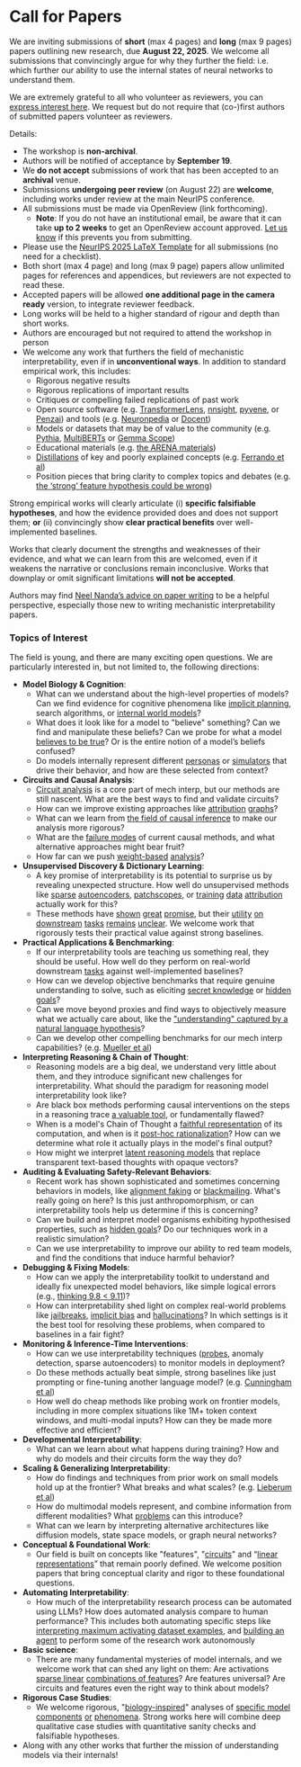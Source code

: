 # Call for Papers
We are inviting submissions of **short** (max 4 pages) and **long** (max 9 pages) papers outlining new research, due **August 22, 2025**. We welcome all submissions that convincingly argue for why they further the field: i.e. which further our ability to use the internal states of neural networks to understand them. 

We are extremely grateful to all who volunteer as reviewers, you can [express interest here](https://www.google.com/url?q=https://docs.google.com/forms/d/e/1FAIpQLSdiw1SJllzoTz_nqzDTzTOGb9DV3W_truQyh-WvYj_QGIi7Mg/viewform?usp%3Ddialog&sa=D&source=editors&ust=1753700919991949&usg=AOvVaw2L9muvDw6MyGjGp3cHCooT). We request but do not require that (co-)first authors of submitted papers volunteer as reviewers. 

Details: 
* The workshop is **non-archival**.
* Authors will be notified of acceptance by **September 19**.
* We **do not accept** submissions of work that has been accepted to an **archival** venue.
* Submissions **undergoing peer review** (on August 22) are **welcome**, including works under review at the main NeurIPS conference.
* All submissions must be made via OpenReview (link forthcoming).
  * **Note**: If you do not have an institutional email, be aware that it can take **up to 2 weeks** to get an OpenReview account approved. [Let us know](mailto:neurips2025@mechinterpworkshop.com) if this prevents you from submitting.
* Please use the [NeurIPS 2025 LaTeX Template](https://www.google.com/url?q=https://media.neurips.cc/Conferences/NeurIPS2025/Styles.zip&sa=D&source=editors&ust=1753700919993192&usg=AOvVaw0Ms1YPEUFgzWVWJOmB0gWZ) for all submissions (no need for a checklist).
* Both short (max 4 page) and long (max 9 page) papers allow unlimited pages for references and appendices, but reviewers are not expected to read these.
* Accepted papers will be allowed **one additional page in the camera ready** version, to integrate reviewer feedback.
* Long works will be held to a higher standard of rigour and depth than short works.
* Authors are encouraged but not required to attend the workshop in person
* We welcome any work that furthers the field of mechanistic interpretability, even if in **unconventional ways**. In addition to standard empirical work, this includes:
  * Rigorous negative results
  * Rigorous replications of important results
  * Critiques or compelling failed replications of past work
  * Open source software (e.g. [TransformerLens](https://www.google.com/url?q=https://github.com/neelnanda-io/TransformerLens&sa=D&source=editors&ust=1753700919994327&usg=AOvVaw1FSx8e09s1prpVGcSnE8r2), [nnsight](https://www.google.com/url?q=https://github.com/ndif-team/nnsight&sa=D&source=editors&ust=1753700919994403&usg=AOvVaw1RDafxsqK1hrGamJaMl6ks), [pyvene](https://www.google.com/url?q=https://github.com/stanfordnlp/pyvene/tree/main/pyvene/models/mlp&sa=D&source=editors&ust=1753700919994482&usg=AOvVaw0kq5Cveg0kHKHHN1tQqbwO), or [Penzai](https://www.google.com/url?q=https://github.com/google-deepmind/penzai&sa=D&source=editors&ust=1753700919994559&usg=AOvVaw0BPGQkObsM7yzT7_9u9eHW)) and tools (e.g. [Neuronpedia](https://www.google.com/url?q=http://neuronpedia.org&sa=D&source=editors&ust=1753700919994645&usg=AOvVaw3nWe3B5SlPi2nZ7tb1s31f) or [Docent](https://www.google.com/url?q=https://transluce.org/introducing-docent&sa=D&source=editors&ust=1753700919994722&usg=AOvVaw1rGO7Yaie6He2pbex-AZ0x))
  * Models or datasets that may be of value to the community (e.g. [Pythia](https://www.google.com/url?q=https://arxiv.org/abs/2304.01373&sa=D&source=editors&ust=1753700919994867&usg=AOvVaw2ojYi_jRpeNyr7fbU16z6p), [MultiBERTs](https://www.google.com/url?q=https://arxiv.org/abs/2106.16163&sa=D&source=editors&ust=1753700919994927&usg=AOvVaw3egzTS54y4TNtxkA33nxVE) or [Gemma Scope](https://www.google.com/url?q=https://arxiv.org/abs/2408.05147&sa=D&source=editors&ust=1753700919994989&usg=AOvVaw1VgBpDOPbeztIKcu5i_n7C))
  * Educational materials (e.g. [the ARENA materials](https://www.google.com/url?q=https://arena3-chapter1-transformer-interp.streamlit.app/&sa=D&source=editors&ust=1753700919995148&usg=AOvVaw2cCCOjLd795Cp_sNQ1hERO))
  * [Distillations](https://www.google.com/url?q=https://distill.pub/2017/research-debt/&sa=D&source=editors&ust=1753700919995240&usg=AOvVaw04lg86W1Yc4FMOs6qhBD1D) of key and poorly explained concepts (e.g. [Ferrando et al](https://www.google.com/url?q=https://arxiv.org/abs/2405.00208&sa=D&source=editors&ust=1753700919995351&usg=AOvVaw3LQjrEPD0hRPiJIuZVPNfJ))
  * Position pieces that bring clarity to complex topics and debates (e.g. [the ‘strong’ feature hypothesis could be wrong](https://www.google.com/url?q=https://www.alignmentforum.org/posts/tojtPCCRpKLSHBdpn/the-strong-feature-hypothesis-could-be-wrong&sa=D&source=editors&ust=1753700919995571&usg=AOvVaw30WHGJZZHN9vJ3DzCn3kI5))

Strong empirical works will clearly articulate (i) **specific falsifiable hypotheses**, and how the evidence provided does and does not support them; **or** (ii) convincingly show **clear practical benefits** over well-implemented baselines. 

Works that clearly document the strengths and weaknesses of their evidence, and what we can learn from this are welcomed, even if it weakens the narrative or conclusions remain inconclusive. Works that downplay or omit significant limitations **will not be accepted**. 

Authors may find [Neel Nanda’s advice on paper writing](https://www.google.com/url?q=https://www.alignmentforum.org/posts/eJGptPbbFPZGLpjsp/highly-opinionated-advice-on-how-to-write-ml-papers&sa=D&source=editors&ust=1753700919996456&usg=AOvVaw0tIo9yTnSuRCN6pwwqgGBD) to be a helpful perspective, especially those new to writing mechanistic interpretability papers. 
### Topics of Interest
The field is young, and there are many exciting open questions. We are particularly interested in, but not limited to, the following directions: 
* **Model Biology & Cognition**:
  * What can we understand about the high-level properties of models? Can we find evidence for cognitive phenomena like [implicit planning](https://www.google.com/url?q=https://transformer-circuits.pub/2025/attribution-graphs/biology.html%23dives-poems&sa=D&source=editors&ust=1753700919997045&usg=AOvVaw0rPKyD4OWfM0L_SAv_RwPG), search algorithms, or [internal world models](https://www.google.com/url?q=https://arxiv.org/abs/2210.13382&sa=D&source=editors&ust=1753700919997143&usg=AOvVaw0prRU4lXW7VYTMVzQFuzic)?
  * What does it look like for a model to "believe" something? Can we find and manipulate these beliefs? Can we probe for what a model [believes to be true](https://www.google.com/url?q=https://arxiv.org/abs/2310.06824&sa=D&source=editors&ust=1753700919997373&usg=AOvVaw0AZW3INnhYgP8OR8wrRN8A)? Or is the entire notion of a model’s beliefs confused?
  * Do models internally represent different [personas](https://www.google.com/url?q=https://arxiv.org/abs/2406.12094&sa=D&source=editors&ust=1753700919997547&usg=AOvVaw3_wmT8oEFUvzi5YXf-W8KX) or [simulators](https://www.google.com/url?q=https://www.nature.com/articles/s41586-023-06647-8&sa=D&source=editors&ust=1753700919997620&usg=AOvVaw1WWSLOIkhL17sJHrPsySw3) that drive their behavior, and how are these selected from context?
* **Circuits and Causal Analysis**:
  * [Circuit analysis](https://www.google.com/url?q=https://distill.pub/2020/circuits/zoom-in/&sa=D&source=editors&ust=1753700919997857&usg=AOvVaw3NsxyAScYaWRPvwZB-IeU4) is a core part of mech interp, but our methods are still nascent. What are the best ways to find and validate circuits?
  * How can we improve existing approaches like [attribution](https://www.google.com/url?q=https://arxiv.org/abs/2406.11944&sa=D&source=editors&ust=1753700919998094&usg=AOvVaw0BKxbt2trh-Lnzby6zPSt6) [graphs](https://www.google.com/url?q=https://transformer-circuits.pub/2025/attribution-graphs/methods.html&sa=D&source=editors&ust=1753700919998168&usg=AOvVaw2Enosx61zlOLJapvZ_Dk1M)?
  * What can we learn from [the field of causal inference](https://www.google.com/url?q=https://arxiv.org/abs/2407.04690&sa=D&source=editors&ust=1753700919998310&usg=AOvVaw3Q4Ny3IyxI6u1sgSD8iI3f) to make our analysis more rigorous?
  * What are the [failure modes](https://www.google.com/url?q=https://arxiv.org/abs/2307.15771&sa=D&source=editors&ust=1753700919998445&usg=AOvVaw2oaOUUm9W2YTOdVchuk1_I) of current causal methods, and what alternative approaches might bear fruit?
  * How far can we push [weight-based](https://www.google.com/url?q=https://arxiv.org/abs/2301.05217&sa=D&source=editors&ust=1753700919998614&usg=AOvVaw08gwMKI-rq9JvYi2lpauBh) [analysis](https://www.google.com/url?q=https://arxiv.org/abs/2410.08417&sa=D&source=editors&ust=1753700919998673&usg=AOvVaw1MgPYhAHnyVVTUcpWLkCW6)?
* **Unsupervised Discovery & Dictionary Learning**:
  * A key promise of interpretability is its potential to surprise us by revealing unexpected structure. How well do unsupervised methods like [sparse](https://www.google.com/url?q=https://arxiv.org/abs/2103.15949&sa=D&source=editors&ust=1753700919998966&usg=AOvVaw2d-Ju7mJT4X74E5kZOex11) [autoencoders](https://www.google.com/url?q=https://transformer-circuits.pub/2023/monosemantic-features&sa=D&source=editors&ust=1753700919999042&usg=AOvVaw24G8Ez5dC60WjXofg8_n40), [patch](https://www.google.com/url?q=https://arxiv.org/abs/2401.06102&sa=D&source=editors&ust=1753700919999109&usg=AOvVaw09yTb2Y7unap7Us2Y20lkd)[scopes](https://www.google.com/url?q=https://arxiv.org/abs/2403.10949v2&sa=D&source=editors&ust=1753700919999157&usg=AOvVaw3hcXkigq3UXEywnQjZuUul), or [training](https://www.google.com/url?q=https://proceedings.mlr.press/v70/koh17a?ref%3Dhttps://githubhelp.com&sa=D&source=editors&ust=1753700919999254&usg=AOvVaw2mpbV2M2Je8k0AHwj-lE6X) [data](https://www.google.com/url?q=https://arxiv.org/abs/2308.03296&sa=D&source=editors&ust=1753700919999311&usg=AOvVaw0EKkGlk_uq50pf0iMQ5cb2) [attribution](https://www.google.com/url?q=https://arxiv.org/abs/2205.11482&sa=D&source=editors&ust=1753700919999371&usg=AOvVaw3_eCmwlGW_3wO4ufrD4YUp) actually work for this?
  * These methods have [shown](https://www.google.com/url?q=https://transformer-circuits.pub/2024/scaling-monosemanticity/index.html&sa=D&source=editors&ust=1753700919999523&usg=AOvVaw0fT-pCtS7MakJZHxKBQ-QP) [great](https://www.google.com/url?q=https://transformer-circuits.pub/2025/attribution-graphs/biology.html&sa=D&source=editors&ust=1753700919999599&usg=AOvVaw3ORkkjfKE6iEvw_9pwZ8M8) [promise](https://www.google.com/url?q=https://arxiv.org/abs/2503.10965&sa=D&source=editors&ust=1753700919999657&usg=AOvVaw1w-7baJRHO3RzEJLb7Z4ro), but their [utility](https://www.google.com/url?q=https://arxiv.org/abs/2502.16681&sa=D&source=editors&ust=1753700919999724&usg=AOvVaw2xO0oGXCO_PZulJwQ2a7XL) [on](https://www.google.com/url?q=https://www.tilderesearch.com/blog/sieve&sa=D&source=editors&ust=1753700919999781&usg=AOvVaw1VSZdrZqGnjcCqbjwJOg24) [downstream](https://www.google.com/url?q=https://arxiv.org/abs/2501.17148&sa=D&source=editors&ust=1753700919999842&usg=AOvVaw3Z2_ohEp4st4Kec_e6Obp7) [tasks](https://www.google.com/url?q=https://transformer-circuits.pub/2024/features-as-classifiers/index.html&sa=D&source=editors&ust=1753700919999915&usg=AOvVaw1HlefNrfitgfgJKI2UHWy-) [remains](https://www.google.com/url?q=https://arxiv.org/abs/2502.04382&sa=D&source=editors&ust=1753700919999972&usg=AOvVaw0ZBIMPcfsFMZcgmc4-NWyH) [unclear](https://www.google.com/url?q=https://www.alignmentforum.org/posts/4uXCAJNuPKtKBsi28/negative-results-for-saes-on-downstream-tasks&sa=D&source=editors&ust=1753700920000059&usg=AOvVaw2OuTcaRw6XKrHlZE2Q9qF_). We welcome work that rigorously tests their practical value against strong baselines.
* **Practical Applications & Benchmarking**:
  * If our interpretability tools are teaching us something real, they should be useful. How well do they perform on real-world downstream [tasks](https://www.google.com/url?q=https://www.lesswrong.com/posts/wGRnzCFcowRCrpX4Y/downstream-applications-as-validation-of-interpretability&sa=D&source=editors&ust=1753700920000458&usg=AOvVaw2H04Qn35sewmywS4y1OgnM) against well-implemented baselines?
  * How can we develop objective benchmarks that require genuine understanding to solve, such as eliciting [secret knowledge](https://www.google.com/url?q=https://arxiv.org/abs/2505.14352&sa=D&source=editors&ust=1753700920000671&usg=AOvVaw2hxwiXSI0acBPedudkKti5) or [hidden goals](https://www.google.com/url?q=https://arxiv.org/abs/2503.10965&sa=D&source=editors&ust=1753700920000737&usg=AOvVaw07Y5xHY5g8nbDhzv323PIK)?
  * Can we move beyond proxies and find ways to objectively measure what we actually care about, like the ["understanding" captured by a natural language hypothesis](https://www.google.com/url?q=https://arxiv.org/abs/2502.04382&sa=D&source=editors&ust=1753700920000952&usg=AOvVaw0MpPAqLUYAJli7xXk1ozZ-)?
  * Can we develop other compelling benchmarks for our mech interp capabilities? (e.g. [Mueller et al](https://www.google.com/url?q=https://arxiv.org/abs/2504.13151&sa=D&source=editors&ust=1753700920001137&usg=AOvVaw1EKHdEA8fAvto-5htFUS4N))
* **Interpreting Reasoning & Chain of Thought**:
  * Reasoning models are a big deal, we understand very little about them, and they introduce significant new challenges for interpretability. What should the paradigm for reasoning model interpretability look like?
  * Are black box methods performing causal interventions on the steps in a reasoning trace [a valuable tool](https://www.google.com/url?q=https://arxiv.org/abs/2506.19143&sa=D&source=editors&ust=1753700920001603&usg=AOvVaw2E16P444iBLdtvAByDhg6X), or fundamentally flawed?
  * When is a model's Chain of Thought a [faithful representation](https://www.google.com/url?q=https://arxiv.org/abs/2305.04388&sa=D&source=editors&ust=1753700920001753&usg=AOvVaw2n1nA7k4_98HHkdcNqD4L9) of its computation, and when is it [post-hoc rationalization](https://www.google.com/url?q=https://arxiv.org/abs/2503.08679&sa=D&source=editors&ust=1753700920001856&usg=AOvVaw0DWvydkGbc3AwV81gut2Sj)? How can we determine what role it actually plays in the model's final output?
  * How might we interpret [latent reasoning models](https://www.google.com/url?q=https://arxiv.org/abs/2412.06769&sa=D&source=editors&ust=1753700920002067&usg=AOvVaw1RLxBRzBY3YmkTmN0FNx7m) that replace transparent text-based thoughts with opaque vectors?
* **Auditing & Evaluating Safety-Relevant Behaviors**:
  * Recent work has shown sophisticated and sometimes concerning behaviors in models, like [alignment faking](https://www.google.com/url?q=https://arxiv.org/abs/2412.14093&sa=D&source=editors&ust=1753700920002426&usg=AOvVaw0StQ_V_RaZ1ommuyyUGSdx) or [blackmailing](https://www.google.com/url?q=https://www.anthropic.com/research/agentic-misalignment&sa=D&source=editors&ust=1753700920002505&usg=AOvVaw3So8KKyJxAxfLRZtrnPWus). What's really going on here? Is this just anthropomorphism, or can interpretability tools help us determine if this is concerning?
  * Can we build and interpret model organisms exhibiting hypothesised properties, such as [hidden goals](https://www.google.com/url?q=https://arxiv.org/abs/2503.10965&sa=D&source=editors&ust=1753700920002788&usg=AOvVaw2y_awiVvzQ9jliPr6DsU4k)? Do our techniques work in a realistic simulation?
  * Can we use interpretability to improve our ability to red team models, and find the conditions that induce harmful behavior?
* **Debugging & Fixing Models**:
  * How can we apply the interpretability toolkit to understand and ideally fix unexpected model behaviors, like simple logical errors (e.g., [thinking 9.8 < 9.11](https://www.google.com/url?q=https://transluce.org/observability-interface&sa=D&source=editors&ust=1753700920003258&usg=AOvVaw0x7CUQnYTA3oXrLUHOL1rW))?
  * How can interpretability shed light on complex real-world problems like [jailbreaks](https://www.google.com/url?q=https://transformer-circuits.pub/2025/attribution-graphs/biology.html%23dives-jailbreak&sa=D&source=editors&ust=1753700920003449&usg=AOvVaw35dGxGJPcQy_LafNRTszpO), [implicit bias](https://www.google.com/url?q=https://arxiv.org/abs/2506.10922&sa=D&source=editors&ust=1753700920003519&usg=AOvVaw2A9drrO229I_bfjUYw042O) and [hallucinations](https://www.google.com/url?q=https://arxiv.org/abs/2411.14257&sa=D&source=editors&ust=1753700920003585&usg=AOvVaw2cfiBh5FpSo9v6-tZZVeDe)? In which settings is it the best tool for resolving these problems, when compared to baselines in a fair fight?
* **Monitoring & Inference-Time Interventions**:
  * How can we use interpretability techniques ([probes](https://www.google.com/url?q=https://arxiv.org/abs/2102.12452&sa=D&source=editors&ust=1753700920003941&usg=AOvVaw1u6v0cgw5GcfoqV1SC4L41), anomaly detection, sparse autoencoders) to monitor models in deployment?
  * Do these methods actually beat simple, strong baselines like just prompting or fine-tuning another language model? (e.g. [Cunningham et al](https://www.google.com/url?q=https://alignment.anthropic.com/2025/cheap-monitors/&sa=D&source=editors&ust=1753700920004213&usg=AOvVaw0G-jd5Dn1DLQ8uyAgpu6PP))
  * How well do cheap methods like probing work on frontier models, including in more complex situations like 1M+ token context windows, and multi-modal inputs? How can they be made more effective and efficient?
* **Developmental Interpretability**:
  * What can we learn about what happens during training? How and why do models and their circuits form the way they do?
* **Scaling & Generalizing Interpretability**:
  * How do findings and techniques from prior work on small models hold up at the frontier? What breaks and what scales? (e.g. [Lieberum et al](https://www.google.com/url?q=https://arxiv.org/abs/2307.09458&sa=D&source=editors&ust=1753700920004997&usg=AOvVaw169u10hfXCgtrQgY2aFRYM))
  * How do multimodal models represent, and combine information from different modalities? What [problems](https://www.google.com/url?q=https://openreview.net/pdf?id%3DVUhRdZp8ke&sa=D&source=editors&ust=1753700920005185&usg=AOvVaw03vquLMDiSWFCTqRD4vDUR) can this introduce?
  * What can we learn by interpreting alternative architectures like diffusion models, state space models, or graph neural networks?
* **Conceptual & Foundational Work**:
  * Our field is built on concepts like "features", "[circuits](https://www.google.com/url?q=https://distill.pub/2020/circuits/zoom-in/&sa=D&source=editors&ust=1753700920005574&usg=AOvVaw2LC8lkz6wZtXR3rD6w-iIR)" and “[linear representations](https://www.google.com/url?q=https://transformer-circuits.pub/2024/july-update/index.html%23linear-representations&sa=D&source=editors&ust=1753700920005678&usg=AOvVaw38DgT1mqAA4R5RfGWhg7TE)” that remain poorly defined. We welcome position papers that bring conceptual clarity and rigor to these foundational questions.
* **Automating Interpretability**:
  * How much of the interpretability research process can be automated using LLMs? How does automated analysis compare to human performance? This includes both automating specific steps like [interpreting maximum activating dataset examples](https://www.google.com/url?q=https://openaipublic.blob.core.windows.net/neuron-explainer/paper/index.html&sa=D&source=editors&ust=1753700920006173&usg=AOvVaw1jJD4J4lrG5rYIJAG1Jg8i), and [building an agent](https://www.google.com/url?q=https://arxiv.org/abs/2404.14394&sa=D&source=editors&ust=1753700920006252&usg=AOvVaw2HO31vpbn5MPGgW3n1z-mF) to perform some of the research work autonomously
* **Basic science**:
  * There are many fundamental mysteries of model internals, and we welcome work that can shed any light on them: Are activations [sparse linear](https://www.google.com/url?q=https://arxiv.org/abs/1601.03764&sa=D&source=editors&ust=1753700920006571&usg=AOvVaw3bVfGgCLs1l_JqNFX1p4r9) [combinations of features](https://www.google.com/url?q=https://transformer-circuits.pub/2022/toy_model/index.html&sa=D&source=editors&ust=1753700920006658&usg=AOvVaw1qCR69-HS-x4aC2HMnnHF0)? Are features universal? Are circuits and features even the right way to think about models?
* **Rigorous Case Studies**:
  * We welcome rigorous, "[biology-inspired](https://www.google.com/url?q=https://distill.pub/2020/circuits/curve-circuits/&sa=D&source=editors&ust=1753700920006998&usg=AOvVaw1fMxGNeNPWyVOGj8IAohbo)" analyses of [specific model](https://www.google.com/url?q=https://arxiv.org/abs/2310.04625&sa=D&source=editors&ust=1753700920007077&usg=AOvVaw08PVUvOSNccDyUtJMaHcbJ) [components](https://www.google.com/url?q=https://transformer-circuits.pub/2024/scaling-monosemanticity/index.html&sa=D&source=editors&ust=1753700920007158&usg=AOvVaw2MCd4_6YC9rxzwjXOI7uKw) [or](https://www.google.com/url?q=https://arxiv.org/abs/2305.01610&sa=D&source=editors&ust=1753700920007212&usg=AOvVaw1I2H-23VQzP8LwxxClnvc3) [phenomena](https://www.google.com/url?q=https://arxiv.org/abs/2306.09346&sa=D&source=editors&ust=1753700920007271&usg=AOvVaw24JXWWX2TVgtgGhylgz11v). Strong works here will combine deep qualitative case studies with quantitative sanity checks and falsifiable hypotheses.
* Along with any other works that further the mission of understanding models via their internals!